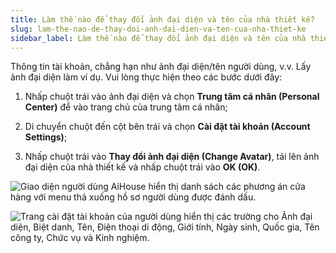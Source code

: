 ```yaml
---
title: Làm thế nào để thay đổi ảnh đại diện và tên của nhà thiết kế?
slug: lam-the-nao-de-thay-doi-anh-dai-dien-va-ten-cua-nha-thiet-ke
sidebar_label: Làm thế nào để thay đổi ảnh đại diện và tên của nhà thiết kế?
---
```


Thông tin tài khoản, chẳng hạn như ảnh đại diện/tên người dùng, v.v. Lấy ảnh đại diện làm ví dụ. Vui lòng thực hiện theo các bước dưới đây:

1. Nhấp chuột trái vào ảnh đại diện và chọn **Trung tâm cá nhân (Personal Center)** để vào trang chủ của trung tâm cá nhân;

2. Di chuyển chuột đến cột bên trái và chọn **Cài đặt tài khoản (Account Settings)**;

3. Nhấp chuột trái vào **Thay đổi ảnh đại diện (Change Avatar)**, tải lên ảnh đại diện của nhà thiết kế và nhấp chuột trái vào **OK (OK)**.

![Giao diện người dùng AiHouse hiển thị danh sách các phương án cửa hàng với menu thả xuống hồ sơ người dùng được đánh dấu.](https://storage.googleapis.com/jegavn_kb/images/716aa8df-f5fe-402b-9552-65eef2d06e93.png)

![Trang cài đặt tài khoản của người dùng hiển thị các trường cho Ảnh đại diện, Biệt danh, Tên, Điện thoại di động, Giới tính, Ngày sinh, Quốc gia, Tên công ty, Chức vụ và Kinh nghiệm.](https://storage.googleapis.com/jegavn_kb/images/1d306123-6e4d-47e2-ae9d-dd9c919e8392.png)